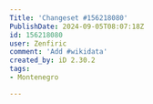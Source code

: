 ```yaml
---
Title: 'Changeset #156218080'
PublishDate: 2024-09-05T08:07:18Z
id: 156218080
user: Zenfiric
comment: 'Add #wikidata'
created_by: iD 2.30.2
tags:
- Montenegro

---
```

